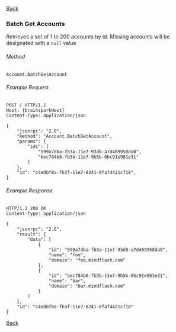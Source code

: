 [Back](README.md)

### Batch Get Accounts

Retrieves a set of 1 to 200 accounts by id. Missing accounts will be designated with a `null` value

###### Method
```
Account.BatchGetAccount
```

###### Example Request
```http
POST / HTTP/1.1
Host: {brainsparkHost}
Content-Type: application/json

{
    "jsonrpc": "2.0",
    "method": "Account.BatchGetAccount",
    "params": {
        "ids": [
            "599a7dba-fb3a-11e7-93d8-a7d489958da0",
            "bec784b6-fb3b-11e7-9b5b-0bc91e981e31"
        ]
    },
    "id": "c4e0bf8a-fb3f-11e7-8241-0faf4421c718",
}
```

###### Example Response
```http
HTTP/1.1 200 OK
Content-Type: application/json

{
    "jsonrpc": "2.0",
    "result": {
        "data": [
            {
                "id": "599a7dba-fb3a-11e7-93d8-a7d489958da0",
                "name": "foo",
                "domain": "foo.mindflash.com"
            },
            {
                "id": "bec784b6-fb3b-11e7-9b5b-0bc91e981e31",
                "name": "bar",
                "domain": "bar.mindflash.com"
            }
        ]
    },
    "id": "c4e0bf8a-fb3f-11e7-8241-0faf4421c718"
}
```

[Back](README.md)